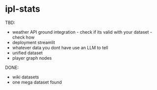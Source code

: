 # ipl-stats

TBD:

- weather API ground integration - check if its valid with your dataset - check how
- deployment streamlit
- whatever data you dont have use an LLM to tell
- unified dataset
- player graph nodes

DONE:

- wiki datasets
- one mega dataset found
